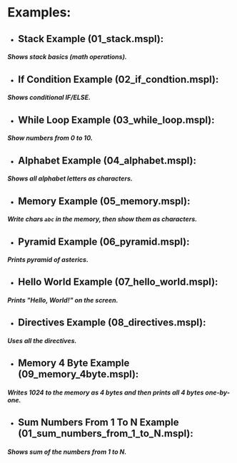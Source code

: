 # Examples:

- ## Stack Example (01_stack.mspl): 
##### Shows stack basics (math operations).
- ## If Condition Example (02_if_condtion.mspl):
##### Shows conditional IF/ELSE.
- ## While Loop Example (03_while_loop.mspl):
##### Show numbers from 0 to 10.
- ## Alphabet Example (04_alphabet.mspl):
##### Shows all alphabet letters as characters.
- ## Memory Example (05_memory.mspl):
##### Write chars `abc` in the memory, then show them as characters.
- ## Pyramid Example (06_pyramid.mspl):
##### Prints pyramid of asterics.
- ## Hello World Example (07_hello_world.mspl):
##### Prints "Hello, World!" on the screen.
- ## Directives Example (08_directives.mspl):
##### Uses all the directives.
- ## Memory 4 Byte Example (09_memory_4byte.mspl):
##### Writes 1024 to the memory as 4 bytes and then prints all 4 bytes one-by-one.
- ## Sum Numbers From 1 To N Example (01_sum_numbers_from_1_to_N.mspl):
##### Shows sum of the numbers from 1 to N.
